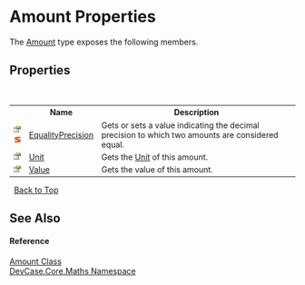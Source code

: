 # Amount Properties
 

The <a href="T_DevCase_Core_Maths_Amount">Amount</a> type exposes the following members.


## Properties
&nbsp;<table><tr><th></th><th>Name</th><th>Description</th></tr><tr><td>![Public property](media/pubproperty.gif "Public property")![Static member](media/static.gif "Static member")</td><td><a href="P_DevCase_Core_Maths_Amount_EqualityPrecision">EqualityPrecision</a></td><td>
Gets or sets a value indicating the decimal precision to which two amounts are considered equal.</td></tr><tr><td>![Public property](media/pubproperty.gif "Public property")</td><td><a href="P_DevCase_Core_Maths_Amount_Unit">Unit</a></td><td>
Gets the <a href="T_DevCase_Core_Maths_Unit">Unit</a> of this amount.</td></tr><tr><td>![Public property](media/pubproperty.gif "Public property")</td><td><a href="P_DevCase_Core_Maths_Amount_Value">Value</a></td><td>
Gets the value of this amount.</td></tr></table>&nbsp;
<a href="#amount-properties">Back to Top</a>

## See Also


#### Reference
<a href="T_DevCase_Core_Maths_Amount">Amount Class</a><br /><a href="N_DevCase_Core_Maths">DevCase.Core.Maths Namespace</a><br />